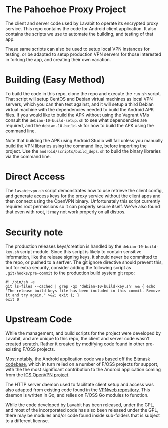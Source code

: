 # The Pahoehoe Proxy Project
The client and server code used by Lavabit to operate its encrypted proxy service. This repo contains the code for Android client application. It also contains the scripts we use to automate the building, and testing of that app.

These same scripts can also be used to setup local VPN instances for testing, or be adapted to setup production VPN servers for those interested in forking the app, and creating their own variation.

# Building (Easy Method)
To build the code in this repo, clone the repo and execute the `run.sh` script. That script will setup CentOS and Debian virtual machines as local VPN servers, which you can then test against, and it will setup a third Debian virtual machine with the dependencies needed to build the Android APK files. If you would like to build the APK without using the Vagrant VMs consult the `debian-10-build-setup.sh` to see what dependencies are required, and the `debian-10-build.sh` for how to build the APK using the command line.

Note that building the APK using Android Studio will fail unless you manually build the VPN libraries using the command line, before importing the project. Use the `android/scripts/build_deps.sh` to build the binary libraries via the command line.

# Direct Access
The `lavabitvpn.sh` script demonstrates how to use retrieve the client config, and generate access keys for the proxy service without the client apps and then connect using the OpenVPN binary. Unfortunately this script currently requires root permissions so it can properly secure itself. We've also found that even with root, it may not work properly on all distros.

# Security note
The production releases keys/creation is handled by the `debian-10-build-key.sh` script module. Since this script is likely to contain sensitive information, like the release signing keys, it should never be committed to the repo, or pushed to a serfver. The git ignore directive should prevent this, but for extra security, consider adding the following script as `.git/hooks/pre-commit` to the production build system git repo:

```
#! /bin/sh -e
git ls-files --cached | grep -qx 'debian-10-build-key.sh' && { echo "The release build keys file has been included in this commit. Remove it and try again." >&2; exit 1; }
exit 0
```

# Upstream Code

While the management, and build scripts for the project were developed by Lavabit, and are unique to this repo, the client and server code wasn't created scratch. Rather it created by modifying code found in other pre-existing F/OSS projects.

Most notably, the Android application code was based off the [Bitmask codebase](https://0xacab.org/leap/bitmask_android), which in turn relied on a number of F/OSS projects for support, with the the most significant contribution to the Android application coming from the [ICS OpenVPN project](https://github.com/schwabe/ics-openvpn).

The HTTP server daemon used to facilitate client setup and access was also adapted from existing code found in the [VPNweb repository](https://0xacab.org/leap/vpnweb/). This daemon is written in Go, and relies on F/OSS Go modules to function.

While the code developed by Lavabit has been released, under the GPL, and most of the incorporated code has also been released under the GPL, there may be modules and/or code found inside sub-folders that is subject to a different license. 
